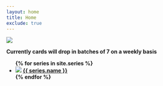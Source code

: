 ```yaml
---
layout: home
title: Home
exclude: true
---
```

<img src="https://bafybeih3cucdw7t67pvn2ijfsozsaa4hnpdp4gy42tzjzuqlracx26z2vq.ipfs.dweb.link/" max-width="100%" height="auto">

<b> Currently cards will drop in batches of 7 on a weekly basis <b>

<ul class="assets">
{% for series in site.series %}

  <li>
    <img src="{% if series.image != null and series.image != '' %}{{ series.image }}{% else %}{{'assets/placeholder.png' | relative_url}}{% endif %}">
    <a href="/{{ series.name | downcase }}">
         <b>{{ series.name }}</b>
    </a>    
  </li>
{% endfor %}
</ul>
